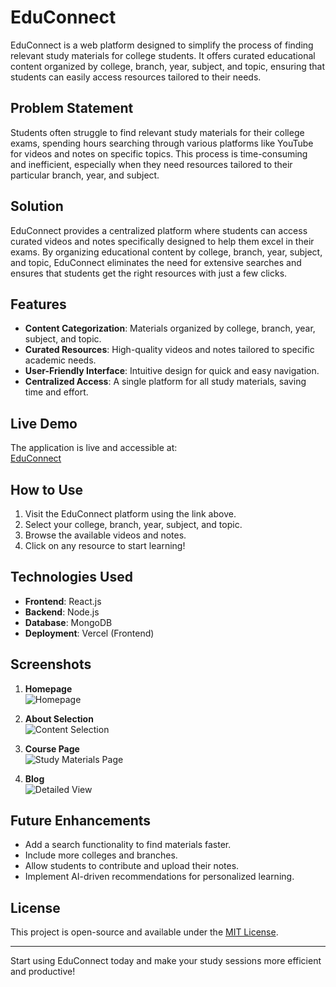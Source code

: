 # EduConnect

EduConnect is a web platform designed to simplify the process of finding relevant study materials for college students. It offers curated educational content organized by college, branch, year, subject, and topic, ensuring that students can easily access resources tailored to their needs.

## Problem Statement

Students often struggle to find relevant study materials for their college exams, spending hours searching through various platforms like YouTube for videos and notes on specific topics. This process is time-consuming and inefficient, especially when they need resources tailored to their particular branch, year, and subject.

## Solution

EduConnect provides a centralized platform where students can access curated videos and notes specifically designed to help them excel in their exams. By organizing educational content by college, branch, year, subject, and topic, EduConnect eliminates the need for extensive searches and ensures that students get the right resources with just a few clicks.

## Features

- **Content Categorization**: Materials organized by college, branch, year, subject, and topic.
- **Curated Resources**: High-quality videos and notes tailored to specific academic needs.
- **User-Friendly Interface**: Intuitive design for quick and easy navigation.
- **Centralized Access**: A single platform for all study materials, saving time and effort.

## Live Demo

The application is live and accessible at:  
[EduConnect](https://educonnect-frontend-neon.vercel.app/)

## How to Use

1. Visit the EduConnect platform using the link above.
2. Select your college, branch, year, subject, and topic.
3. Browse the available videos and notes.
4. Click on any resource to start learning!

## Technologies Used

- **Frontend**: React.js
- **Backend**: Node.js
- **Database**: MongoDB
- **Deployment**: Vercel (Frontend)

## Screenshots

1. **Homepage**  
   ![Homepage](./educonnect-1.png)

2. **About Selection**  
   ![Content Selection](./educonnect-2.png)

3. **Course Page**  
   ![Study Materials Page](./educonnect-3.png)

4. **Blog**  
   ![Detailed View](./educonnect-4.png)

## Future Enhancements

- Add a search functionality to find materials faster.
- Include more colleges and branches.
- Allow students to contribute and upload their notes.
- Implement AI-driven recommendations for personalized learning.

## License

This project is open-source and available under the [MIT License](./LICENSE).

---

Start using EduConnect today and make your study sessions more efficient and productive!
